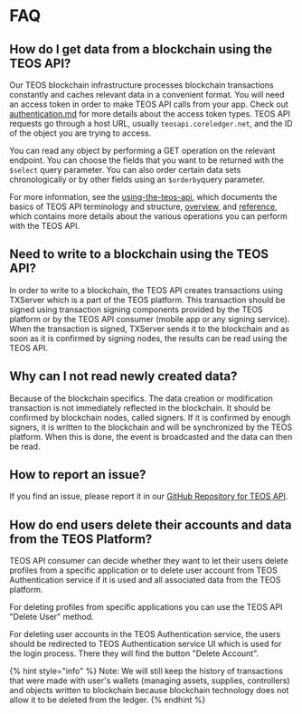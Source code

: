 # FAQ

## How do I get data from a blockchain using the TEOS API?

Our TEOS blockchain infrastructure processes blockchain transactions constantly and caches relevant data in a convenient format. You will need an access token in order to make TEOS API calls from your app. Check out [authentication.md](using-the-teos-api/authentication.md "mention") for more details about the access token types. TEOS API requests go through a host URL, usually `teosapi.coreledger.net`, and the ID of the object you are trying to access.

You can read any object by performing a GET operation on the relevant endpoint. You can choose the fields that you want to be returned with the `$select` query parameter. You can also order certain data sets chronologically or by other fields using an `$orderby`query parameter.

For more information, see the [using-the-teos-api](using-the-teos-api/ "mention"), which documents the basics of TEOS API terminology and structure, [overview](overview/ "mention"), and [reference](reference/ "mention"), which contains more details about the various operations you can perform with the TEOS API.

## Need to write to a blockchain using the TEOS API?

In order to write to a blockchain, the TEOS API creates transactions using TXServer which is a part of the TEOS platform. This transaction should be signed using transaction signing components provided by the TEOS platform or by the TEOS API consumer (mobile app or any signing service). When the transaction is signed, TXServer sends it to the blockchain and as soon as it is confirmed by signing nodes, the results can be read using the TEOS API.

## Why can I not read newly created data?

Because of the blockchain specifics. The data creation or modification transaction is not immediately reflected in the blockchain. It should be confirmed by blockchain nodes, called signers. If it is confirmed by enough signers, it is written to the blockchain and will be synchronized by the TEOS platform. When this is done, the event is broadcasted and the data can then be read.

## How to report an issue?

If you find an issue, please report it in our [GitHub Repository for TEOS API](https://github.com/CoreLedger-TEOS/API/issues).

## How do end users delete their accounts and data from the TEOS Platform?

TEOS API consumer can decide whether they want to let their users delete profiles from a specific application or to delete user account from TEOS Authentication service if it is used and all associated data from the TEOS platform.

For deleting profiles from specific applications you can use the TEOS API "Delete User" method.

For deleting user accounts in the TEOS Authentication service, the users should be redirected to TEOS Authentication service UI which is used for the login process. There they will find the button "Delete Account".

{% hint style="info" %}
Note: We will still keep the history of transactions that were made with user's wallets (managing assets, supplies, controllers) and objects written to blockchain because blockchain technology does not allow it to be deleted from the ledger.
{% endhint %}
